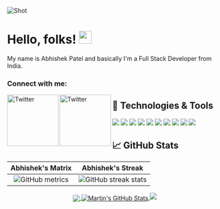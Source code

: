 ![Shot](https://github.com/abhishekpatel946/abhishekpatel946/blob/master/My%20Post.png)

# Hello, folks! <img src="https://raw.githubusercontent.com/MartinHeinz/MartinHeinz/master/wave.gif" width="30px">
My name is Abhishek Patel and basically I'm a Full Stack Developer from India.

<!--
You can find me on <a href="https://dev.to/abhishekpatel946">
  <img src="https://d2fltix0v2e0sb.cloudfront.net/dev-badge.svg" alt="Abhishek Patel's DEV Profile" height="20" width="20">
</a> - [![LinkedIn][3.2]][3].
-->
### Connect with me:
<a href="https://twitter.com/abhishekpatel_0" target="_blank"><img src="https://cdn2.iconfinder.com/data/icons/social-media-2199/64/social_media_isometric_6-twitter-512.png" height="120px" width="120px" alt="Twitter" align="left"></a><a href="https://www.linkedin.com/in/abhishekpatel946/" target="_blank"><img src="https://cdn2.iconfinder.com/data/icons/social-media-2199/64/social_media_isometric_14-linkedin-512.png" height="120px" width="120px" alt="Twitter" align="left"></a>


## 🔧 Technologies & Tools
![](https://img.shields.io/badge/OS-Linux-informational?style=flat&logo=linux&logoColor=white&color=2bbc8a)
![](https://img.shields.io/badge/Editor-Visual-Studio-Code-informational?style=flat&logo=intellij-idea&logoColor=white&color=2bbc8a)
![](https://img.shields.io/badge/Code-Python-informational?style=flat&logo=python&logoColor=white&color=2bbc8a)
![](https://img.shields.io/badge/Code-JavaScript-informational?style=flat&logo=javascript&logoColor=white&color=2bbc8a)
![](https://img.shields.io/badge/Code-React-informational?style=flat&logo=react&logoColor=white&color=2bbc8a)
![](https://img.shields.io/badge/Code-NodeJS-informational?style=flat&logo=node.js&logoColor=white&color=2bbc8a)
![](https://img.shields.io/badge/Tools-MySQL-informational?style=flat&logo=mysql&logoColor=white&color=2bbc8a)
![](https://img.shields.io/badge/Tools-MongoDB-informational?style=flat&logo=mongodb&logoColor=white&color=2bbc8a)
![](https://img.shields.io/badge/Tools-Docker-informational?style=flat&logo=docker&logoColor=white&color=2bbc8a)
![](https://visitor-badge.glitch.me/badge?page_id=abhishekpatel946.abhishekpatel946?color=2bbc8a)

 <!-- SourcererIo                                                                                                                                                 
[![](https://sourcerer.io/fame/abhishekpatel946/abhishekpatel946/abhishekpatel946/images/0)](https://sourcerer.io/fame/abhishekpatel946/abhishekpatel946/abhishekpatel946/links/0)[![](https://sourcerer.io/fame/abhishekpatel946/abhishekpatel946/abhishekpatel946/images/1)](https://sourcerer.io/fame/abhishekpatel946/abhishekpatel946/abhishekpatel946/links/1)[![](https://sourcerer.io/fame/abhishekpatel946/abhishekpatel946/abhishekpatel946/images/2)](https://sourcerer.io/fame/abhishekpatel946/abhishekpatel946/abhishekpatel946/links/2)[![](https://sourcerer.io/fame/abhishekpatel946/abhishekpatel946/abhishekpatel946/images/3)](https://sourcerer.io/fame/abhishekpatel946/abhishekpatel946/abhishekpatel946/links/3)[![](https://sourcerer.io/fame/abhishekpatel946/abhishekpatel946/abhishekpatel946/images/4)](https://sourcerer.io/fame/abhishekpatel946/abhishekpatel946/abhishekpatel946/links/4)[![](https://sourcerer.io/fame/abhishekpatel946/abhishekpatel946/abhishekpatel946/images/5)](https://sourcerer.io/fame/abhishekpatel946/abhishekpatel946/abhishekpatel946/links/5)[![](https://sourcerer.io/fame/abhishekpatel946/abhishekpatel946/abhishekpatel946/images/6)](https://sourcerer.io/fame/abhishekpatel946/abhishekpatel946/abhishekpatel946/links/6)[![](https://sourcerer.io/fame/abhishekpatel946/abhishekpatel946/abhishekpatel946/images/7)](https://sourcerer.io/fame/abhishekpatel946/abhishekpatel946/abhishekpatel946/links/7)
-->
<!--
[![Abhishek Patel's DEV Profile](https://d2fltix0v2e0sb.cloudfront.net/dev-badge.svg)](https://dev.to/abhishekpatel946)
-->

## &#x1f4c8; GitHub Stats

| Abhishek's Matrix  | Abhishek's Streak |
| :---:        |        :---: |
| ![GitHub metrics](https://metrics.lecoq.io/abhishekpatel946)     | ![GitHub streak stats](https://github-readme-streak-stats.herokuapp.com/?user=abhishekpatel946)         |

<p align="center">
<a href="https://github.com/abhishekpatel946/abhishekpatel946">
  <img align="center" src="https://github-readme-stats.vercel.app/api/top-langs/?username=abhishekpatel946&hide=&title_color=ffffff&text_color=c9cacc&icon_color=2bbc8a&bg_color=1d1f21" />
</a>

<a href="https://github.com/abhishekpatel946/abhishekpatel946">
  <img align="center" src="https://github-readme-stats.vercel.app/api?username=abhishekpatel946&show_icons=true&line_height=27&count_private=true&title_color=ffffff&text_color=c9cacc&icon_color=2bbc8a&bg_color=1d1f21" alt="Martin's GitHub Stats" />
</a>

<img src="https://github-profile-trophy.vercel.app/?username=abhishekpatel946&theme=darkhub&margin-w=15&margin-h=15 (https://github.com/ryo-ma/github-profile-trophy)">
</p>
<!--
![Abhishek's wakatime stats](https://github-readme-stats.vercel.app/api/wakatime?username=Abhishekpatel946&layout=compact)
![GitHub Activity Graph](https://activity-graph.herokuapp.com/graph?username=abhishekpatel946)  
-->

<!-- links to social media icons -->

<!-- icons with padding -->

[1.1]: http://i.imgur.com/tXSoThF.png (twitter icon with padding)
[2.1]: http://i.imgur.com/0o48UoR.png (github icon with padding)

<!-- icons without padding -->

[1.2]: http://i.imgur.com/wWzX9uB.png (twitter icon without padding)
[2.2]: http://i.imgur.com/9I6NRUm.png (github icon without padding)
[3.2]: https://raw.githubusercontent.com/MartinHeinz/MartinHeinz/master/linkedin-3-16.png (LinkedIn icon without padding)

<!-- links to your social media accounts -->

[1]: https://twitter.com/@abhishekpatel_0
[2]: https://github.com/abhishekpatel946
[3]: https://www.linkedin.com/abhishek-patel-700442172/


<!-- Resources -->
<!-- Icons: https://simpleicons.org/ -->
<!-- GitHub Stats: https://github.com/anuraghazra/github-readme-stats -->
<!-- Emojis: https://emojipedia.org/emoji/ -->
<!-- HTML Emojis: https://www.fileformat.info/index.htm -->
<!-- Shields: https://shields.io/ -->
<!-- Awesome GitHub Profile README: https://github.com/abhisheknaiidu/awesome-github-profile-readme -->
<!-- GitHub Profile README: https://github.com/MartinHeinz/MartinHeinz/blob/master/README.md -->
